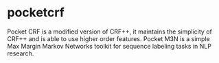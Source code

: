 # pocketcrf
Pocket CRF is a modified version of CRF++, it maintains the simplicity of CRF++ and is able to use higher order features. Pocket M3N is a simple Max Margin Markov Networks toolkit for sequence labeling tasks in NLP research.
